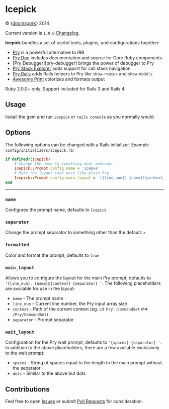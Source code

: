 Icepick
=======
© {[doomspork](https://github.com/doomspork)} 2014

Current version is `1.0.0` [Changelog][changelog].

__Icepick__ bundles a set of useful tools, plugins, and configurations together:

* [Pry][pry] is a powerful alternative to IRB
* [Pry Doc][pry-doc] includes documentation and source for Core Ruby components
* [Pry Debugger][pry-debugger] brings the power of debugger to Pry 
* [Pry Stack Explorer][pry-stack_explorer] adds support for call stack navigation
* [Pry Rails][pry-rails] adds Rails helpers to Pry like `show-routes` and `show-models` 
* [Awesome Print][awesome_print] colorizes and formats output

Ruby 2.0.0+ only. Support included for Rails 3 and Rails 4. 

## Usage

Install the gem and run `icepick` or `rails console` as you normally would.

## Options

The following options can be changed with a Rails initializer.  Example `config/initializers/icepick.rb`:

```ruby
if defined?(Icepick)
    # Change the name to something moar awesomer
    Icepick::Prompt.config.name = 'Iceaxe'
    # Make the layout look more like plain Pry
    Icepick::Prompt.config.main_layout = '[{line_num}] {name}({context}) {separator} '
end
```
------
### `name`

Configures the prompt name, defaults to `Icepick`

### `separator`

Change the prompt separator to something other than the default: `>`

### `formatted`

Color and format the prompt, defaults to `true`

### `main_layout`

Allows you to configure the layout for the main Pry prompt, defaults to `'{line_num}. {name}@{context} {separator} '`.  The following placeholders are available for use in the layout:

* `name`      - The prompt name
* `line_num`  - Current line number, the Pry input array size
* `context`   - Path of the current context (eg. `cd Pry::CommandSet` #=> `/Pry/CommandSet`)
* `separator` - Prompt separator

### `wait_layout`

Configuration for the Pry wait prompt, defaults to `'{spaces} {separator} '`.  In addition to the above placeholders, there are a few available exclusively to the wait prompt:

* `spaces` - String of spaces equal to the length to the main prompt without the separator
* `dots`   - Similar to the above but dots

## Contributions

Feel free to open [Issues][issues] or submit [Pull Requests][pullrequest] for consideration.  

[issues]:              https://github.com/doomspork/icepick/issues
[pullrequest]:         https://github.com/doomspork/icepick/pulls
[changelog]:           https://github.com/doomspork/icepick/blob/master/CHANGELOG.md
[pry]:                 http://pry.github.com
[pry-doc]:             https://github.com/pry/pry-doc
[pry-stack_explorer]:  https://github.com/pry/pry-stack_explorer
[pry-byebug]:          https://github.com/deivid-rodriguez/pry-byebug
[pry-rails]:           https://github.com/rweng/pry-rails
[awesome_print]:       https://github.com/michaeldv/awesome_print
